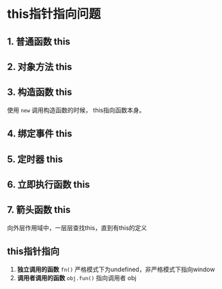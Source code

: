 # this指针指向问题

## 1. 普通函数 this

## 2. 对象方法 this

## 3. 构造函数 this

使用 `new` 调用构造函数的时候， this指向函数本身。

## 4. 绑定事件 this

## 5. 定时器 this

## 6. 立即执行函数 this

## 7. 箭头函数 this

向外层作用域中，一层层查找this，直到有this的定义



## this指针指向

1. **独立调用的函数** `fn()` 严格模式下为undefined，非严格模式下指向window
2. **调用者调用的函数** `obj.fun()` 指向调用者 obj

